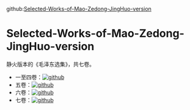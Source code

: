 github:[Selected-Works-of-Mao-Zedong-JingHuo-version](https://github.com/lindaye6/Selected-Works-of-Mao-Zedong-JingHuo-version.git)
# Selected-Works-of-Mao-Zedong-JingHuo-version

静火版本的《毛泽东选集》，共七卷。

* 一至四卷：[![github](https://img.shields.io/badge/Progress-159%2F159-green)]()
* 五卷：[![github](https://img.shields.io/badge/Progress-70%2F70-green)](https://github.com/SomeyaMako/Selected-Works-of-Mao-Zedong-JingHuo-version/tree/main/005-%E7%AC%AC%E4%BA%94%E5%8D%B7%20%E7%A4%BE%E4%BC%9A%E4%B8%BB%E4%B9%89%E9%9D%A9%E5%91%BD%E5%92%8C%E7%A4%BE%E4%BC%9A%E4%B8%BB%E4%B9%89%E5%BB%BA%E8%AE%BE%E6%97%B6%E6%9C%9F%EF%BC%88%E4%B8%80%EF%BC%89)
* 六卷：[![github](https://img.shields.io/badge/Progress-11%2F75-red)](https://github.com/SomeyaMako/Selected-Works-of-Mao-Zedong-JingHuo-version/tree/main/006-%E7%AC%AC%E5%85%AD%E5%8D%B7%20%E7%A4%BE%E4%BC%9A%E4%B8%BB%E4%B9%89%E9%9D%A9%E5%91%BD%E5%92%8C%E7%A4%BE%E4%BC%9A%E4%B8%BB%E4%B9%89%E5%BB%BA%E8%AE%BE%E6%97%B6%E6%9C%9F%EF%BC%88%E4%BA%8C%EF%BC%89)
* 七卷：[![github](https://img.shields.io/badge/Progress-2%2F83-red)](https://github.com/SomeyaMako/Selected-Works-of-Mao-Zedong-JingHuo-version/tree/main/007-%E7%AC%AC%E4%B8%83%E5%8D%B7%20%E6%96%87%E5%8C%96%E5%A4%A7%E9%9D%A9%E5%91%BD%E6%97%B6%E6%9C%9F)
